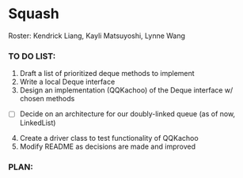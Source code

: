 # Squash
Roster: Kendrick Liang, Kayli Matsuyoshi, Lynne Wang

### TO DO LIST:
1. Draft a list of prioritized deque methods to implement
2. Write a local Deque interface
3. Design an implementation (QQKachoo) of the Deque interface w/ chosen methods
  - [ ] Decide on an architecture for our doubly-linked queue (as of now, LinkedList)
4. Create a driver class to test functionality of QQKachoo
5. Modify README as decisions are made and improved

### PLAN:
